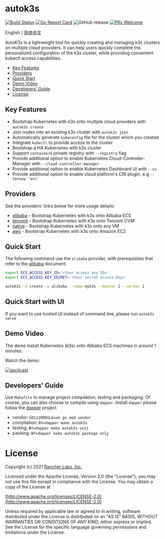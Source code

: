 # autok3s
[![Build Status](http://drone-pandaria.cnrancher.com/api/badges/cnrancher/autok3s/status.svg)](http://drone-pandaria.cnrancher.com/cnrancher/autok3s)
[![Go Report Card](https://goreportcard.com/badge/github.com/cnrancher/autok3s)](https://goreportcard.com/report/github.com/cnrancher/autok3s) 
![GitHub release](https://img.shields.io/github/v/release/cnrancher/autok3s.svg)
[![PRs Welcome](https://img.shields.io/badge/PRs-welcome-brightgreen.svg?color=blue)](http://github.com/cnrancher/autok3s/pulls)

English / [简体中文](docs/i18n/zh_cn/README.md)

AutoK3s is a lightweight tool for quickly creating and managing k3s clusters on multiple cloud providers.
It can help users quickly complete the personalized configuration of the k3s cluster, while providing convenient kubectl access capabilities.

<!-- toc -->

- [Key Features](#key-features)
- [Providers](#providers)
- [Quick Start](#quick-start)
- [Demo Video](#demo-video)
- [Developers' Guide](#developers-guide)
- [License](#license)

<!-- /toc -->

## Key Features
- Bootstrap Kubernetes with k3s onto multiple cloud providers with `autok3s create`
- Join nodes into an existing k3s cluster with `autok3s join`
- Automatically generate `kubeconfig` file for the cluster which you created
- Integrate `kubectl` to provide access to the cluster
- Bootstrap a HA Kubernetes with k3s cluster
- Support `containerd` private registry with `--registry` flag
- Provide additional option to enable Kubernetes Cloud-Controller-Manager with `--cloud-controller-manager`
- Provide additional option to enable Kubernetes Dashboard UI with `--ui`
- Provide additional option to enable cloud platform's CNI plugin, e.g `--terway 'eni'`

## Providers
See the providers' links below for more usage details:

- [alibaba](docs/i18n/en_us/alibaba/README.md) - Bootstrap Kubernetes with k3s onto Alibaba ECS
- [tencent](docs/i18n/en_us/tencent/README.md) - Bootstrap Kubernetes with k3s onto Tencent CVM
- [native](docs/i18n/en_us/native/README.md) - Bootstrap Kubernetes with k3s onto any VM
- [aws](docs/i18n/en_us/aws/README.md) - Bootstrap Kubernetes with k3s onto Amazon EC2

## Quick Start
The following command use the `alibaba` provider, with prerequisites that refer to the [alibaba](docs/i18n/en_us/alibaba/README.md) document.

```bash
export ECS_ACCESS_KEY_ID='<Your access key ID>'
export ECS_ACCESS_KEY_SECRET='<Your secret access key>'

autok3s -d create -p alibaba --name myk3s --master 1 --worker 1
```

## Quick Start with UI

If you want to use hosted UI instead of command line, please run `autok3s serve`

## Demo Video
The demo install Kubernetes (k3s) onto Alibaba ECS machines in around 1 minutes.

Watch the demo:

[![asciicast](https://asciinema.org/a/EL5P2ILES8GAvdlhaxLMnY8Pg.svg)](https://asciinema.org/a/EL5P2ILES8GAvdlhaxLMnY8Pg)

## Developers' Guide
Use `Makefile` to manage project compilation, testing and packaging.
Of course, you can also choose to compile using `dapper`.
Install `dapper` please follow the [dapper](https://github.com/rancher/dapper) project.

- vendor: `GO111MODULE=on go mod vendor`
- compilation: `BY=dapper make autok3s`
- testing: `BY=dapper make autok3s unit`
- packing: `BY=dapper make autok3s package only`

# License

Copyright (c) 2021 [Rancher Labs, Inc.](http://rancher.com)

Licensed under the Apache License, Version 2.0 (the "License");
you may not use this file except in compliance with the License.
You may obtain a copy of the License at

[http://www.apache.org/licenses/LICENSE-2.0](http://www.apache.org/licenses/LICENSE-2.0)

Unless required by applicable law or agreed to in writing, software
distributed under the License is distributed on an "AS IS" BASIS,
WITHOUT WARRANTIES OR CONDITIONS OF ANY KIND, either express or implied.
See the License for the specific language governing permissions and
limitations under the License.

